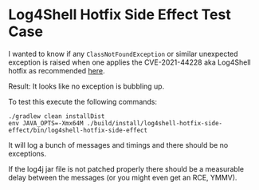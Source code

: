 Log4Shell Hotfix Side Effect Test Case
======================================

I wanted to know if any `ClassNotFoundException` or similar unexpected
exception is raised when one applies the CVE-2021-44228 aka Log4Shell
hotfix as recommended [here](https://logging.apache.org/log4j/2.x/security.html#Fixed_in_Log4j_2.16.0).

Result: It looks like no exception is bubbling up.

To test this execute the following commands:
```
./gradlew clean installDist
env JAVA_OPTS=-Xmx64M ./build/install/log4shell-hotfix-side-effect/bin/log4shell-hotfix-side-effect
```

It will log a bunch of messages and timings and there should be no exceptions.

If the log4j jar file is not patched properly there should be a measurable
delay between the messages (or you might even get an RCE, YMMV).
